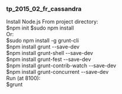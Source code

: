 ### tp_2015_02_fr_cassandra  
Install Node.js
From project directory:  
  $npm init
  $sudo npm install  
Or:     
  $sudo npm install -g grunt-cli  
  $npm install grunt --save-dev  
  $npm install grunt-shell --save-dev  
  $npm install grunt-fest --save-dev  
  $npm install grunt-contrib-watch --save-dev  
  $npm install grunt-concurrent --save-dev  
Run (at 8100):  
  $grunt  
